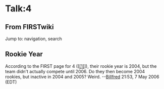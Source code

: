 # Talk:4

## From FIRSTwiki

Jump to: navigation, search

## Rookie Year

According to the FIRST page for 4 ([[[1]](http://www.usfirst.org/frc/map/index.lasso?page=teaminfo&team=4 "http://www.usfirst.org/frc/map/index.lasso?page=teaminfo&team=4")]), their rookie year is 2004, but the team didn't actually compete until 2006\. Do they then become 2004 rookies, but inactive in 2004 and 2005? Weird. --[Billfred](User:Billfred "User:Billfred") 21:53, 7 May 2006 (EDT)
